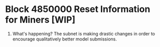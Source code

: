 # Block 4850000 Reset Information for Miners [WIP]


1. What's happening?
The subnet is making drastic changes in order to encourage qualitatively better model submissions.

